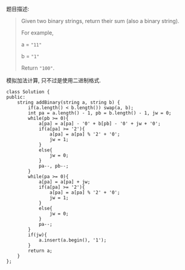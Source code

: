 ﻿题目描述:

>Given two binary strings, return their sum (also a binary string).
>
>For example,
>
>a = `"11"`
>
>b = `"1"`
>
>Return `"100"`.

模拟加法计算, 只不过是使用二进制格式.

    class Solution {
    public:
        string addBinary(string a, string b) {
            if(a.length() < b.length()) swap(a, b);
            int pa = a.length() - 1, pb = b.length() - 1, jw = 0;
            while(pb >= 0){
                a[pa] = a[pa] - '0' + b[pb] - '0' + jw + '0';
                if(a[pa] >= '2'){
                    a[pa] = a[pa] % '2' + '0';
                    jw = 1;
                }
                else{
                    jw = 0;
                }
                pa--, pb--;
            }
            while(pa >= 0){
                a[pa] = a[pa] + jw;
                if(a[pa] >= '2'){
                    a[pa] = a[pa] % '2' + '0';
                    jw = 1;
                }
                else{
                    jw = 0;
                }
                pa--;
            }
            if(jw){
                a.insert(a.begin(), '1');
            }
            return a;
        }
    };